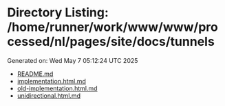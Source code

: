 # Directory Listing: /home/runner/work/www/www/processed/nl/pages/site/docs/tunnels
Generated on: Wed May  7 05:12:24 UTC 2025

- [README.md](README.md)
- [implementation.html.md](implementation.html.md)
- [old-implementation.html.md](old-implementation.html.md)
- [unidirectional.html.md](unidirectional.html.md)
